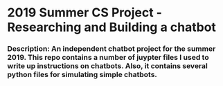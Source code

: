 # 2019 Summer CS Project - Researching and Building a chatbot

### Description: An independent chatbot project for the summer 2019. This repo contains a number of juypter files I used to write up instructions on chatbots. Also, it contains several python files for simulating simple chatbots.


